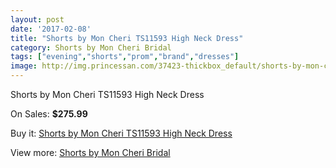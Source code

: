 ```yaml
---
layout: post
date: '2017-02-08'
title: "Shorts by Mon Cheri TS11593 High Neck Dress"
category: Shorts by Mon Cheri Bridal
tags: ["evening","shorts","prom","brand","dresses"]
image: http://img.princessan.com/37423-thickbox_default/shorts-by-mon-cheri-ts11593-high-neck-dress.jpg
---
```

Shorts by Mon Cheri TS11593 High Neck Dress

On Sales: **$275.99**
<a href="https://www.princessan.com/en/17379-shorts-by-mon-cheri-ts11593-high-neck-dress.html"><amp-img layout="responsive" width="600" height="600" src="//img.princessan.com/37423-thickbox_default/shorts-by-mon-cheri-ts11593-high-neck-dress.jpg" alt="Shorts by Mon Cheri TS11593 High Neck Dress 0" /></a>
<a href="https://www.princessan.com/en/17379-shorts-by-mon-cheri-ts11593-high-neck-dress.html"><amp-img layout="responsive" width="600" height="600" src="//img.princessan.com/37424-thickbox_default/shorts-by-mon-cheri-ts11593-high-neck-dress.jpg" alt="Shorts by Mon Cheri TS11593 High Neck Dress 1" /></a>

Buy it: [Shorts by Mon Cheri TS11593 High Neck Dress](https://www.princessan.com/en/17379-shorts-by-mon-cheri-ts11593-high-neck-dress.html "Shorts by Mon Cheri TS11593 High Neck Dress")

View more: [Shorts by Mon Cheri Bridal](https://www.princessan.com/en/146- "Shorts by Mon Cheri Bridal")